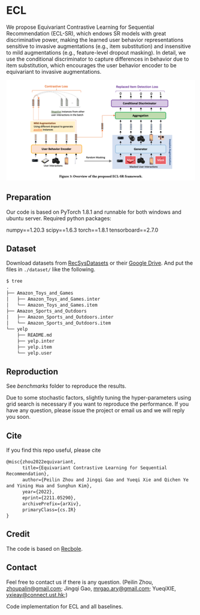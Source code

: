 # ECL
We propose Equivariant Contrastive
Learning for Sequential Recommendation (ECL-SR), which endows
SR models with great discriminative power, making the learned
user behavior representations sensitive to invasive augmentations
(e.g., item substitution) and insensitive to mild augmentations (e.g.,
feature-level dropout masking). In detail, we use the conditional
discriminator to capture differences in behavior due to item substitution, which encourages the user behavior encoder to be equivariant
to invasive augmentations. 


![avatar](ecl.png)

## Preparation
Our code is based on PyTorch 1.8.1 and runnable for both windows and ubuntu server. Required python packages:

numpy==1.20.3
scipy==1.6.3
torch==1.8.1
tensorboard==2.7.0


## Dataset

Download datasets from [RecSysDatasets](https://github.com/RUCAIBox/RecSysDatasets) or their [Google Drive](https://drive.google.com/drive/folders/1ahiLmzU7cGRPXf5qGMqtAChte2eYp9gI). And put the files in `./dataset/` like the following.

```
$ tree
.
├── Amazon_Toys_and_Games
│   ├── Amazon_Toys_and_Games.inter
│   └── Amazon_Toys_and_Games.item
├── Amazon_Sports_and_Outdoors
│   ├── Amazon_Sports_and_Outdoors.inter
│   └── Amazon_Sports_and_Outdoors.item
└── yelp
    ├── README.md
    ├── yelp.inter
    ├── yelp.item
    └── yelp.user
 ```

## Reproduction
See _benchmarks_ folder to reproduce the results.

Due to some stochastic factors, slightly tuning the hyper-parameters using grid search is necessary if you want to reproduce the performance. If you have any question, please issue the project or email us and we will reply you soon.

## Cite

If you find this repo useful, please cite
```
@misc{zhou2022equivariant,
      title={Equivariant Contrastive Learning for Sequential Recommendation}, 
      author={Peilin Zhou and Jingqi Gao and Yueqi Xie and Qichen Ye and Yining Hua and Sunghun Kim},
      year={2022},
      eprint={2211.05290},
      archivePrefix={arXiv},
      primaryClass={cs.IR}
}
```

## Credit
The code is based on [Recbole](recbole.io).

## Contact
Feel free to contact us if there is any question. (Peilin Zhou, zhoupalin@gmail.com; Jingqi Gao, mrgao.ary@gmail.com; YueqiXIE, yxieay@connect.ust.hk;)

Code implementation for ECL and all baselines.